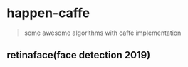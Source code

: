 # happen-caffe
> some awesome algorithms with caffe implementation

## retinaface(face detection 2019)
